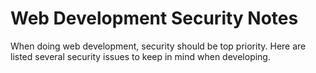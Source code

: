 # Web Development Security Notes

When doing web development, security should be top priority.  Here are listed
several security issues to keep in mind when developing.
